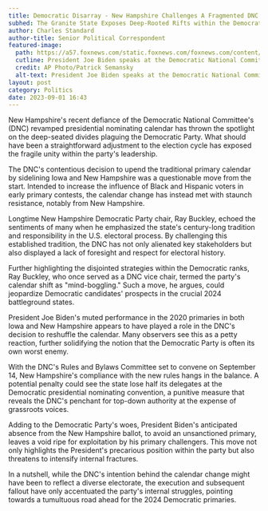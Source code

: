```yaml
---
title: Democratic Disarray - New Hampshire Challenges A Fragmented DNC
subhed: The Granite State Exposes Deep-Rooted Rifts within the Democratic Establishment
author: Charles Standard
author-title: Senior Political Correspondent
featured-image: 
  path: https://a57.foxnews.com/static.foxnews.com/foxnews.com/content/uploads/2023/03/931/523/Joe-Biden-DNC-meeting-Philadelphia-Feb.-3-2023.jpg?ve=1&tl=1
  cutline: President Joe Biden speaks at the Democratic National Committee Winter Meeting, Friday, February 3, 2023, in Philadelphia.
  credit: AP Photo/Patrick Semansky
  alt-text: President Joe Biden speaks at the Democratic National Committee Winter Meeting.
layout: post
category: Politics
date: 2023-09-01 16:43
---
```


New Hampshire's recent defiance of the Democratic National Committee's (DNC) revamped presidential nominating calendar has thrown the spotlight on the deep-seated divides plaguing the Democratic Party. What should have been a straightforward adjustment to the election cycle has exposed the fragile unity within the party's leadership.

The DNC's contentious decision to upend the traditional primary calendar by sidelining Iowa and New Hampshire was a questionable move from the start. Intended to increase the influence of Black and Hispanic voters in early primary contests, the calendar change has instead met with staunch resistance, notably from New Hampshire.

Longtime New Hampshire Democratic Party chair, Ray Buckley, echoed the sentiments of many when he emphasized the state's century-long tradition and responsibility in the U.S. electoral process. By challenging this established tradition, the DNC has not only alienated key stakeholders but also displayed a lack of foresight and respect for electoral history.

Further highlighting the disjointed strategies within the Democratic ranks, Ray Buckley, who once served as a DNC vice chair, termed the party's calendar shift as "mind-boggling." Such a move, he argues, could jeopardize Democratic candidates' prospects in the crucial 2024 battleground states.

President Joe Biden's muted performance in the 2020 primaries in both Iowa and New Hampshire appears to have played a role in the DNC's decision to reshuffle the calendar. Many observers see this as a petty reaction, further solidifying the notion that the Democratic Party is often its own worst enemy.

With the DNC's Rules and Bylaws Committee set to convene on September 14, New Hampshire's compliance with the new rules hangs in the balance. A potential penalty could see the state lose half its delegates at the Democratic presidential nominating convention, a punitive measure that reveals the DNC's penchant for top-down authority at the expense of grassroots voices.

Adding to the Democratic Party's woes, President Biden's anticipated absence from the New Hampshire ballot, to avoid an unsanctioned primary, leaves a void ripe for exploitation by his primary challengers. This move not only highlights the President's precarious position within the party but also threatens to intensify internal fractures.

In a nutshell, while the DNC's intention behind the calendar change might have been to reflect a diverse electorate, the execution and subsequent fallout have only accentuated the party's internal struggles, pointing towards a tumultuous road ahead for the 2024 Democratic primaries.
